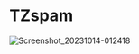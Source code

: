 # TZspam
![Screenshot_20231014-012418](https://github.com/TZSEC7/TZspam/assets/142743672/52522b79-dd04-47b1-ad99-d3a22365aae9)
